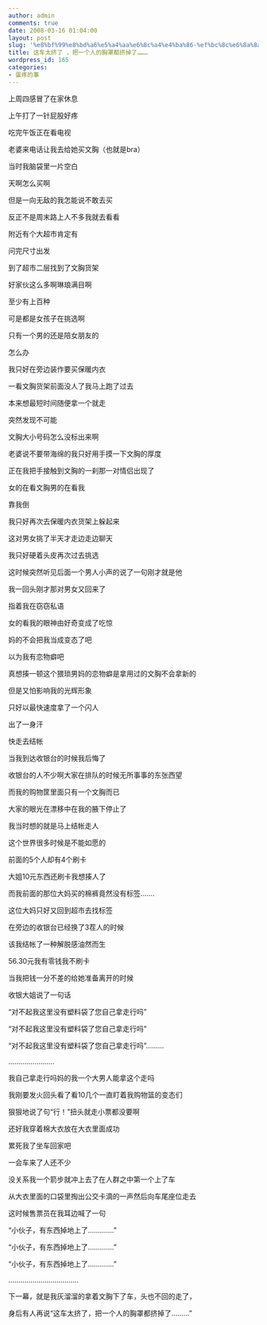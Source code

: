 ```yaml
---
author: admin
comments: true
date: 2008-03-16 01:04:00
layout: post
slug: '%e8%bf%99%e8%bd%a6%e5%a4%aa%e6%8c%a4%e4%ba%86-%ef%bc%8c%e6%8a%8a%e4%b8%80%e4%b8%aa%e4%ba%ba%e7%9a%84%e8%83%b8%e7%bd%a9%e9%83%bd%e6%8c%a4%e6%8e%89%e4%ba%86%e2%80%a6%e2%80%a6%e2%80%a6'
title: 这车太挤了 ，把一个人的胸罩都挤掉了………
wordpress_id: 165
categories:
- 蛋疼的事
---
```


上周四感冒了在家休息  
  
上午打了一针屁股好疼  
  
吃完午饭正在看电视  
  
老婆来电话让我去给她买文胸（也就是bra）  
  
当时我脑袋里一片空白  
  
天啊怎么买啊  
  
但是一向无敌的我怎能说不敢去买  
  
反正不是周末路上人不多我就去看看  
  
附近有个大超市肯定有  
  
问完尺寸出发  
  
  
  
到了超市二层找到了文胸货架  
  
好家伙这么多啊琳琅满目啊  
  
至少有上百种  
  
可是都是女孩子在挑选啊  
  
只有一个男的还是陪女朋友的  
  
怎么办  
  
  
  
我只好在旁边装作要买保暖内衣  
  
一看文胸货架前面没人了我马上跑了过去  
  
本来想最短时间随便拿一个就走  
  
突然发现不可能  
  
文胸大小号码怎么没标出来啊  
  
老婆说不要带海绵的我只好用手摸一下文胸的厚度  
  
正在我把手接触到文胸的一刹那一对情侣出现了  
  
女的在看文胸男的在看我  
  
靠我倒  
  
我只好再次去保暖内衣货架上躲起来  
  
这对男女挑了半天才走边走边聊天  
  
我只好硬着头皮再次过去挑选  
  
这时候突然听见后面一个男人小声的说了一句刚才就是他  
  
我一回头刚才那对男女又回来了  
  
指着我在窃窃私语  
  
女的看我的眼神由好奇变成了吃惊  
  
妈的不会把我当成变态了吧  
  
以为我有恋物癖吧  
  
真想揍一顿这个猥琐男妈的恋物癖是拿用过的文胸不会拿新的  
  
但是又怕影响我的光辉形象  
  
只好以最快速度拿了一个闪人  
  
出了一身汗  
  
  
  
  
  
快走去结帐  
  
当我到达收银台的时候我后悔了  
  
收银台的人不少啊大家在排队的时候无所事事的东张西望  
  
而我的购物筐里面只有一个文胸而已  
  
大家的眼光在漂移中在我的腋下停止了  
  
我当时想的就是马上结帐走人  
  
这个世界很多时候是不能如愿的  
  
前面的5个人却有4个刷卡  
  
大姐10元东西还刷卡我想揍人了  
  
而我前面的那位大妈买的棉裤竟然没有标签…….  
  
这位大妈只好又回到超市去找标签  
  
在旁边的收银台已经换了3茬人的时候  
  
该我结帐了一种解脱感油然而生  
  
56.30元我有零钱我不刷卡  
  
当我把钱一分不差的给她准备离开的时候  
  
收银大姐说了一句话  
  
“对不起我这里没有塑料袋了您自己拿走行吗”  
  
“对不起我这里没有塑料袋了您自己拿走行吗”  
  
“对不起我这里没有塑料袋了您自己拿走行吗”………  
  
…………………..  
  
我自己拿走行吗妈的我一个大男人能拿这个走吗  
  
我刚要发火回头看了看10几个一直盯着我购物篮的变态们  
  
狠狠地说了句“行！”扭头就走小票都没要啊  
  
还好我穿着棉大衣放在大衣里面成功  
  
  
  
  
  
累死我了坐车回家吧  
  
一会车来了人还不少  
  
没关系我一个箭步就冲上去了在人群之中第一个上了车  
  
从大衣里面的口袋里掏出公交卡滴的一声然后向车尾座位走去  
  
这时候售票员在我耳边喊了一句  
  
“小伙子，有东西掉地上了………….”  
  
“小伙子，有东西掉地上了………….”  
  
“小伙子，有东西掉地上了………….”  
  
……………………………..  
  
  
  
  
  
下一幕，就是我灰溜溜的拿着文胸下了车，头也不回的走了，  
  
  
  
身后有人再说“这车太挤了，把一个人的胸罩都挤掉了………”
